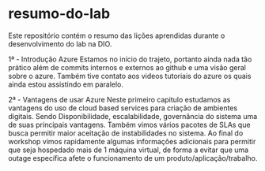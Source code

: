 # resumo-do-lab
Este repositório contém o resumo das lições aprendidas durante o desenvolvimento do lab na DIO.

1ª - Introdução Azure
Estamos no início do trajeto, portanto ainda nada tão prático além de commits internos e externos ao github e uma visão geral sobre o azure. Também tive contato aos videos tutoriais do azure os quais ainda estou assistindo em paralelo.

2ª - Vantagens de usar Azure
Neste primeiro capitulo estudamos as vantagens do uso de cloud based services para criação de ambientes digitais. Sendo Disponibilidade, escalabilidade, governância do sistema uma de suas principais vantagens. Também vimos vários pacotes de SLAs que busca permitir maior aceitação de instabilidades no sistema. Ao final do workshop vimos rapidamente algumas informações adicionais para permitir que seja hospedado mais de 1 máquina virtual, de forma a evitar que uma outage específica afete o funcionamento de um produto/aplicação/trabalho.
